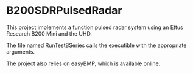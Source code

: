 # B200SDRPulsedRadar
This project implements a function pulsed radar system using an Ettus Research B200 Mini  and the UHD.


The file named RunTestBSeries calls the executible with the appropriate arguments.

The project also relies on easyBMP, which is available online.
